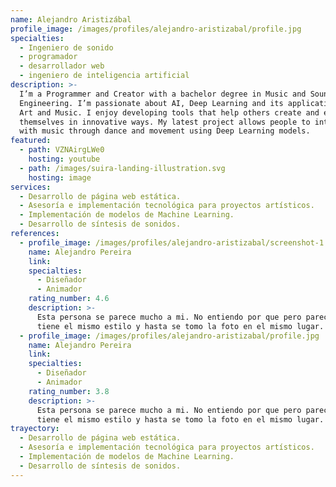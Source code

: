 ```yaml
---
name: Alejandro Aristizábal
profile_image: /images/profiles/alejandro-aristizabal/profile.jpg
specialties:
  - Ingeniero de sonido
  - programador
  - desarrollador web
  - ingeniero de inteligencia artificial
description: >-
  I’m a Programmer and Creator with a bachelor degree in Music and Sound
  Engineering. I’m passionate about AI, Deep Learning and its applications in
  Art and Music. I enjoy developing tools that help others create and express
  themselves in innovative ways. My latest project allows people to interact
  with music through dance and movement using Deep Learning models.
featured:
  - path: VZNAirgLWe0
    hosting: youtube
  - path: /images/suira-landing-illustration.svg
    hosting: image
services:
  - Desarrollo de página web estática.
  - Asesoría e implementación tecnológica para proyectos artísticos.
  - Implementación de modelos de Machine Learning.
  - Desarrollo de síntesis de sonidos.
references:
  - profile_image: /images/profiles/alejandro-aristizabal/screenshot-1.png
    name: Alejandro Pereira
    link:
    specialties:
      - Diseñador
      - Animador
    rating_number: 4.6
    description: >-
      Esta persona se parece mucho a mi. No entiendo por que pero parece que
      tiene el mismo estilo y hasta se tomo la foto en el mismo lugar.
  - profile_image: /images/profiles/alejandro-aristizabal/profile.jpg
    name: Alejandro Pereira
    link:
    specialties:
      - Diseñador
      - Animador
    rating_number: 3.8
    description: >-
      Esta persona se parece mucho a mi. No entiendo por que pero parece que
      tiene el mismo estilo y hasta se tomo la foto en el mismo lugar.
trayectory:
  - Desarrollo de página web estática.
  - Asesoría e implementación tecnológica para proyectos artísticos.
  - Implementación de modelos de Machine Learning.
  - Desarrollo de síntesis de sonidos.
---
```

